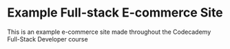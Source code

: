 # Example Full-stack E-commerce Site

This is an example e-commerce site made throughout the Codecademy Full-Stack Developer course